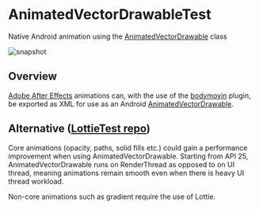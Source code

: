 # AnimatedVectorDrawableTest
Native Android animation using the [AnimatedVectorDrawable](https://developer.android.com/reference/android/graphics/drawable/AnimatedVectorDrawable.html) class

![snapshot](https://user-images.githubusercontent.com/2035397/30182851-2196547c-93cd-11e7-8edc-10bb223c5bc8.gif)

## Overview

[Adobe After Effects](http://www.adobe.com/products/aftereffects.html) animations can, with the use of the [bodymovin](https://github.com/bodymovin/bodymovin) plugin, be exported as XML for use as an Android [AnimatedVectorDrawable](https://developer.android.com/reference/android/graphics/drawable/AnimatedVectorDrawable.html).

## Alternative ([LottieTest repo](https://github.com/domingl/LottieTest))

Core animations (opacity, paths, solid fills etc.) could gain a performance improvement when using AnimatedVectorDrawable. Starting from API 25, AnimatedVectorDrawable runs on RenderThread as opposed to on UI thread, meaning animations remain smooth even when there is heavy UI thread workload.

Non-core animations such as gradient require the use of Lottie.
